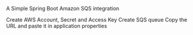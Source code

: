 A Simple Spring Boot Amazon SQS integration

Create AWS Account, Secret and Access Key
Create SQS queue
Copy the URL and paste it in application properties

